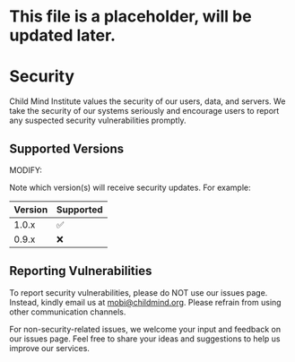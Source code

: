 # This file is a placeholder, will be updated later.

# Security

Child Mind Institute values the security of our users, data, and servers. We take the security of our systems seriously and encourage users to report any suspected security vulnerabilities promptly.

## Supported Versions

MODIFY:

Note which version(s) will receive security updates. For example:

| Version | Supported          |
| ------- | ------------------ |
| 1.0.x   | :white_check_mark: |
| 0.9.x   | :x:                |

## Reporting Vulnerabilities

To report security vulnerabilities, please do NOT use our issues page. Instead, kindly email us at <mobi@childmind.org>. Please refrain from using other communication channels.

For non-security-related issues, we welcome your input and feedback on our issues page. Feel free to share your ideas and suggestions to help us improve our services.
